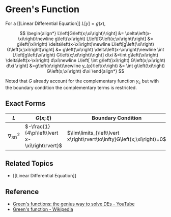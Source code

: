 # Green's Function

For a [[Linear Differential Equation]] $L\left[y\right]=g\left(x\right)$,

$$
\begin{align*}
L\left[G\left(x;\xi\right)\right]
&=
\delta\left(x-\xi\right)\newline
g\left(\xi\right) L\left[G\left(x;\xi\right)\right]
&=
g\left(\xi\right) \delta\left(x-\xi\right)\newline
L\left[g\left(\xi\right) G\left(x;\xi\right)\right]
&=
g\left(\xi\right) \delta\left(x-\xi\right)\newline
\int
L\left[g\left(\xi\right) G\left(x;\xi\right)\right]
d\xi
&=\int
g\left(\xi\right) \delta\left(x-\xi\right)
d\xi\newline
L\left[
\int
g\left(\xi\right) G\left(x;\xi\right)
d\xi
\right]
&=g\left(x\right)\newline
y_{p}\left(x\right)
&=
\int
g\left(\xi\right) G\left(x;\xi\right)
d\xi
\end{align*}
$$

Noted that $G$ already account for the complementary function $y_{c}$ but with the boundary condition the complementary terms is restricted.

## Exact Forms

$L$ | $G\left(x;\xi\right)$ | Boundary Condition
--- | --- | ---
$\nabla_\text{3D}^{2}$ | $-\frac{1}{4\pi\left\lvert x-\xi\right\rvert}$ | $\lim\limits_{\left\lvert x\right\rvert\to\infty}G\left(x;\xi\right)=0$

## Related Topics

- [[Linear Differential Equation]]

## Reference

- [Green's functions: the genius way to solve DEs - YouTube](https://youtu.be/ism2SfZgFJg)
- [Green's function - Wikipedia](https://en.wikipedia.org/wiki/Green%27s_function#Table_of_Green's_functions)
